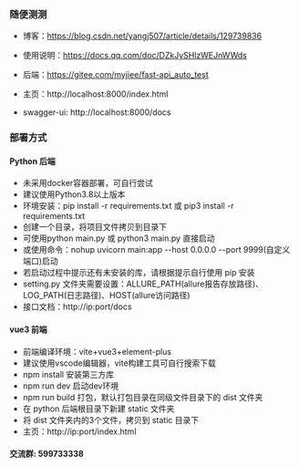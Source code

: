 ### 随便测测

* 博客：https://blog.csdn.net/yangj507/article/details/129739836

* 使用说明：https://docs.qq.com/doc/DZkJySHlzWEJnWWds

* 后端：https://gitee.com/myjiee/fast-api_auto_test

* 主页：http://localhost:8000/index.html

* swagger-ui: http://localhost:8000/docs


### 部署方式

#### Python 后端
* 未采用docker容器部署，可自行尝试
* 建议使用Python3.8以上版本
* 环境安装：pip install -r requirements.txt 或 pip3 install -r requirements.txt
* 创建一个目录，将项目文件拷贝到目录下
* 可使用python main.py 或 python3 main.py 直接启动
* 或使用命令：nohup uvicorn main:app --host 0.0.0.0 --port 9999(自定义端口)启动
* 若启动过程中提示还有未安装的库，请根据提示自行使用 pip 安装
* setting.py 文件夹需要设置：ALLURE_PATH(allure报告存放路径)、LOG_PATH(日志路径)、HOST(allure访问路径)
* 接口文档：http://ip:port/docs

#### vue3 前端
* 前端编译环境：vite+vue3+element-plus
* 建议使用vscode编辑器，vite构建工具可自行搜索下载
* npm install 安装第三方库
* npm run dev 启动dev环境
* npm run build 打包，默认打包目录在同级文件目录下的 dist 文件夹
* 在 python 后端根目录下新建 static 文件夹
* 将 dist 文件夹内的3个文件，拷贝到 static 目录下
* 主页：http://ip:port/index.html

#### 交流群: 599733338